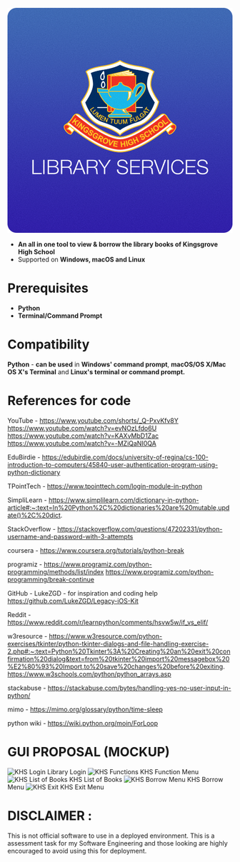 ![KHS Library Services](khslibraryservices_icon.png)

- **An all in one tool to view & borrow the library books of Kingsgrove High School**
- Supported on **Windows, macOS and Linux**

# Prerequisites
- **Python**
- **Terminal/Command Prompt**

# Compatibility
**Python** - **can be used** in **Windows' command prompt**, **macOS/OS X/Mac OS X's Terminal** and **Linux's terminal or command prompt.**

# References for code
YouTube -
https://www.youtube.com/shorts/_Q-PxvKfv8Y
https://www.youtube.com/watch?v=evNOzLfdo6U
https://www.youtube.com/watch?v=KAXvMbD1Zac
https://www.youtube.com/watch?v=-MZiQaNI0QA

EduBirdie -
https://edubirdie.com/docs/university-of-regina/cs-100-introduction-to-computers/45840-user-authentication-program-using-python-dictionary

TPointTech -
https://www.tpointtech.com/login-module-in-python

SimpliLearn -
https://www.simplilearn.com/dictionary-in-python-article#:~:text=In%20Python%2C%20dictionaries%20are%20mutable,update()%2C%20dict.

StackOverflow -
https://stackoverflow.com/questions/47202331/python-username-and-password-with-3-attempts

coursera -
https://www.coursera.org/tutorials/python-break

programiz -
https://www.programiz.com/python-programming/methods/list/index
https://www.programiz.com/python-programming/break-continue

GitHub - LukeZGD - for inspiration and coding help
https://github.com/LukeZGD/Legacy-iOS-Kit

Reddit -
https://www.reddit.com/r/learnpython/comments/hsvw5w/if_vs_elif/

w3resource -
https://www.w3resource.com/python-exercises/tkinter/python-tkinter-dialogs-and-file-handling-exercise-2.php#:~:text=Python%20Tkinter%3A%20Creating%20an%20exit%20confirmation%20dialog&text=from%20tkinter%20import%20messagebox%20%E2%80%93%20Import,to%20save%20changes%20before%20exiting.
https://www.w3schools.com/python/python_arrays.asp

stackabuse -
https://stackabuse.com/bytes/handling-yes-no-user-input-in-python/

mimo -
https://mimo.org/glossary/python/time-sleep

python wiki -
https://wiki.python.org/moin/ForLoop

# GUI PROPOSAL (MOCKUP)
![KHS Login](khslibrarylogin.png)
Library Login
![KHS Functions](khslibraryfunctionmenu.png)
KHS Function Menu
![KHS List of Books](khslibrarylistofbooks.png)
KHS List of Books
![KHS Borrow Menu](khslibraryborrowbook.png)
KHS Borrow Menu
![KHS Exit](khslibraryexit.png)
KHS Exit Menu
# DISCLAIMER :
This is not official software to use in a deployed environment. This is a assessment task for my Software Engineering and those looking are highly encouraged to avoid using this for deployment.